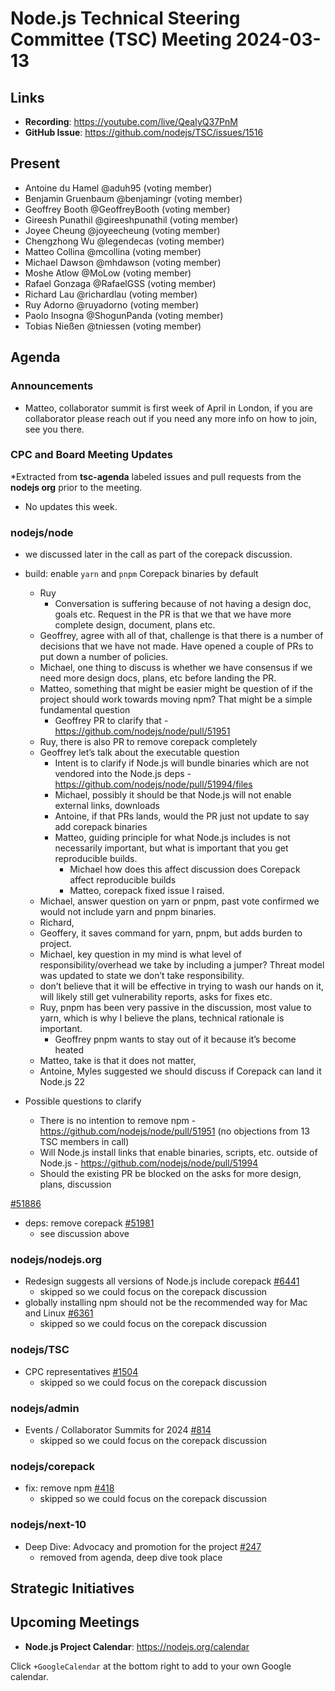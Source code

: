# Node.js Technical Steering Committee (TSC) Meeting 2024-03-13

## Links

* **Recording**:  <https://youtube.com/live/QeaIyQ37PnM>
* **GitHub Issue**: <https://github.com/nodejs/TSC/issues/1516>

## Present

* Antoine du Hamel @aduh95 (voting member)
* Benjamin Gruenbaum @benjamingr (voting member)
* Geoffrey Booth @GeoffreyBooth (voting member)
* Gireesh Punathil @gireeshpunathil (voting member)
* Joyee Cheung @joyeecheung (voting member)
* Chengzhong Wu @legendecas (voting member)
* Matteo Collina @mcollina (voting member)
* Michael Dawson @mhdawson (voting member)
* Moshe Atlow @MoLow (voting member)
* Rafael Gonzaga @RafaelGSS (voting member)
* Richard Lau @richardlau (voting member)
* Ruy Adorno @ruyadorno (voting member)
* Paolo Insogna @ShogunPanda (voting member)
* Tobias Nießen @tniessen (voting member)

## Agenda

### Announcements

* Matteo, collaborator summit is first week of April in London, if you are collaborator please
  reach out if you need any more info on how to join, see you there.

### CPC and Board Meeting Updates

*Extracted from **tsc-agenda** labeled issues and pull requests from the **nodejs org** prior to the meeting.

* No updates this week.

### nodejs/node

  * we discussed later in the call as part of the corepack discussion.
* build: enable `yarn` and `pnpm` Corepack binaries by default
  * Ruy
    * Conversation is suffering because of not having a design doc, goals etc. Request in the PR
      is that we that we have more complete design, document, plans etc.
  * Geoffrey, agree with all of that, challenge is that there is a number of decisions that we have
    not made. Have opened a couple of PRs to put down a number of policies.
  * Michael, one thing to discuss is whether we have consensus if we need more design docs,
    plans, etc before landing the PR.
  * Matteo, something that might be easier might be question of if the project should work
    towards moving npm? That might be a simple fundamental question
    * Geoffrey PR to clarify that - <https://github.com/nodejs/node/pull/51951>
  * Ruy, there is also PR to remove corepack completely
  * Geoffrey let’s talk about the executable question
    * Intent is to clarify if Node.js will bundle binaries which are not vendored into the Node.js deps - <https://github.com/nodejs/node/pull/51994/files>
    * Michael, possibly it should be that Node.js will not enable external links, downloads
    * Antoine, if that PRs lands, would the PR just not update to say add corepack binaries
    * Matteo, guiding principle for what Node.js includes is not necessarily important, but what is
      important that you get reproducible builds.
      * Michael how does this affect discussion does Corepack affect reproducible builds
      * Matteo, corepack fixed issue I raised.
  * Michael, answer question on yarn or pnpm, past vote confirmed we would not include yarn
    and pnpm binaries.
  * Richard,
  * Geoffery, it saves command for yarn, pnpm, but adds burden to project.
  * Michael, key question in my mind is what level of responsibility/overhead we take by
    including a jumper? Threat model was updated to state we don’t take responsibility.
  * don’t believe that it will be effective in trying to wash our hands on it, will likely still
    get vulnerability reports, asks for fixes etc.
  * Ruy, pnpm has been very passive in the discussion, most value to yarn, which is why I
    believe the plans, technical rationale is important.
    * Geoffrey pnpm wants to stay out of it because it’s become heated
  * Matteo, take is that it does not matter,
  * Antoine, Myles suggested we should discuss if Corepack can land it Node.js 22

* Possible questions to clarify
  * There is no intention to remove npm - <https://github.com/nodejs/node/pull/51951> (no objections from 13 TSC members in call)
  * Will Node.js install links that enable binaries, scripts, etc. outside of Node.js -
    <https://github.com/nodejs/node/pull/51994>
  * Should the existing PR be blocked on the asks for more design, plans, discussion

[#51886](https://github.com/nodejs/node/pull/51886)

* deps: remove corepack [#51981](https://github.com/nodejs/node/pull/51981)
  * see discussion above

### nodejs/nodejs.org

* Redesign suggests all versions of Node.js include corepack [#6441](https://github.com/nodejs/nodejs.org/issues/6441)
  * skipped so we could focus on the corepack discussion
* globally installing npm should not be the recommended way for Mac and Linux [#6361](https://github.com/nodejs/nodejs.org/issues/6361)
  * skipped so we could focus on the corepack discussion

### nodejs/TSC

* CPC representatives [#1504](https://github.com/nodejs/TSC/issues/1504)
  * skipped so we could focus on the corepack discussion

### nodejs/admin

* Events / Collaborator Summits for 2024 [#814](https://github.com/nodejs/admin/issues/814)
  * skipped so we could focus on the corepack discussion

### nodejs/corepack

* fix: remove npm [#418](https://github.com/nodejs/corepack/pull/418)
  * skipped so we could focus on the corepack discussion

### nodejs/next-10

* Deep Dive: Advocacy and promotion for the project [#247](https://github.com/nodejs/next-10/issues/247)
  * removed from agenda, deep dive took place

## Strategic Initiatives

## Upcoming Meetings

* **Node.js Project Calendar**: <https://nodejs.org/calendar>

Click `+GoogleCalendar` at the bottom right to add to your own Google calendar.
